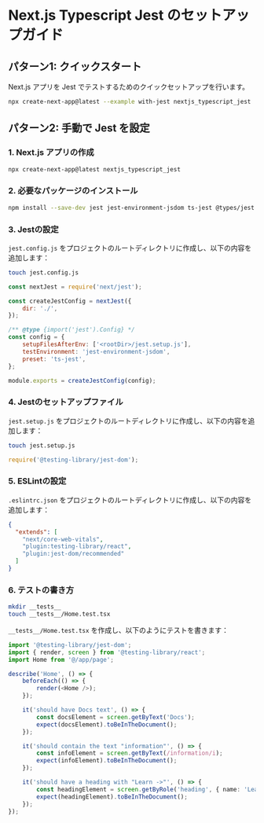 # Next.js Typescript Jest のセットアップガイド

## パターン1: クイックスタート

Next.js アプリを Jest でテストするためのクイックセットアップを行います。

```bash
npx create-next-app@latest --example with-jest nextjs_typescript_jest
```

## パターン2: 手動で Jest を設定

### 1. Next.js アプリの作成

```bash
npx create-next-app@latest nextjs_typescript_jest
```

### 2. 必要なパッケージのインストール

```bash
npm install --save-dev jest jest-environment-jsdom ts-jest @types/jest @testing-library/react @testing-library/jest-dom @testing-library/user-event eslint-plugin-jest-dom eslint-plugin-testing-library 
```

### 3. Jestの設定

`jest.config.js` をプロジェクトのルートディレクトリに作成し、以下の内容を追加します：

```bash
touch jest.config.js
```

```javascript
const nextJest = require('next/jest');

const createJestConfig = nextJest({
    dir: './',
});

/** @type {import('jest').Config} */
const config = {
    setupFilesAfterEnv: ['<rootDir>/jest.setup.js'],
    testEnvironment: 'jest-environment-jsdom',
    preset: 'ts-jest',
};

module.exports = createJestConfig(config);
```

### 4. Jestのセットアップファイル

`jest.setup.js` をプロジェクトのルートディレクトリに作成し、以下の内容を追加します：

```bash
touch jest.setup.js
```

```javascript
require('@testing-library/jest-dom');
```

### 5. ESLintの設定

`.eslintrc.json` をプロジェクトのルートディレクトリに作成し、以下の内容を追加します：

```json
{
  "extends": [
    "next/core-web-vitals",
    "plugin:testing-library/react",
    "plugin:jest-dom/recommended"
  ]
}
```

### 6. テストの書き方

```bash
mkdir __tests__
touch __tests__/Home.test.tsx
```

`__tests__/Home.test.tsx` を作成し、以下のようにテストを書きます：

```typescript
import '@testing-library/jest-dom';
import { render, screen } from '@testing-library/react';
import Home from '@/app/page';

describe('Home', () => {
    beforeEach(() => {
        render(<Home />);
    });

    it('should have Docs text', () => {
        const docsElement = screen.getByText('Docs');
        expect(docsElement).toBeInTheDocument();
    });

    it('should contain the text "information"', () => {
        const infoElement = screen.getByText(/information/i);
        expect(infoElement).toBeInTheDocument();
    });

    it('should have a heading with "Learn ->"', () => {
        const headingElement = screen.getByRole('heading', { name: 'Learn ->' });
        expect(headingElement).toBeInTheDocument();
    });
});
```

